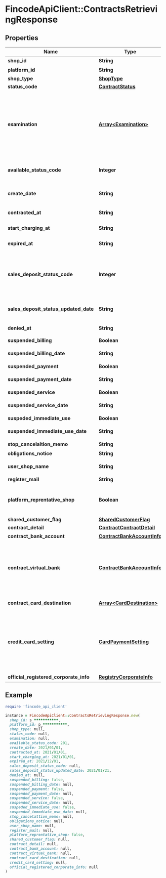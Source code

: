 # FincodeApiClient::ContractsRetrievingResponse

## Properties

| Name | Type | Description | Notes |
| ---- | ---- | ----------- | ----- |
| **shop_id** | **String** | ショップID（テナント）  | [optional] |
| **platform_id** | **String** | プラットフォームID  | [optional] |
| **shop_type** | [**ShopType**](ShopType.md) |  | [optional] |
| **status_code** | [**ContractStatus**](ContractStatus.md) |  | [optional] |
| **examination** | [**Array&lt;Examination&gt;**](Examination.md) | 審査情報\\ \\ 決済事業者ごとの審査状況を配列に格納しています。\\ ある決済手段について審査が開始されていない場合、その決済手段に対応する&#x60;examination_master_id&#x60;をもつオブジェクトは配列中に存在しません。  | [optional] |
| **available_status_code** | **Integer** | 利用可能モード  - 201: テスト環境のみ利用可能 - 202: 本番環境利用可能  | [optional] |
| **create_date** | **String** | ショップを作成したユーザーの登録日  形式：&#x60;yyyy/MM/dd&#x60;  | [optional] |
| **contracted_at** | **String** | 本番環境申請日  形式：&#x60;yyyy/MM/dd&#x60;  | [optional] |
| **start_charging_at** | **String** | 初回登録完了日  形式：&#x60;yyyy/MM/dd&#x60;  | [optional] |
| **expired_at** | **String** | 解約日  形式：&#x60;yyyy/MM/dd&#x60;  | [optional] |
| **sales_deposit_status_code** | **Integer** | 本人確認手続き ステータス  入金開始に必要な本人確認手続きのステータスを表します。 - &#x60;501&#x60;: 入金に必要な手続きが未完了 - &#x60;502&#x60;: 入金可能  | [optional] |
| **sales_deposit_status_updated_date** | **String** | 売上入金 可否ステータス 更新日  形式：&#x60;yyyy/MM/dd&#x60;  | [optional] |
| **denied_at** | **String** | 契約不成立日  形式：&#x60;yyyy/MM/dd&#x60;  | [optional] |
| **suspended_billing** | **Boolean** | 請求停止フラグ  | [optional] |
| **suspended_billing_date** | **String** | 請求停止フラグ 更新日  形式：&#x60;yyyy/MM/dd&#x60;  | [optional] |
| **suspended_payment** | **Boolean** | 入金停止フラグ  | [optional] |
| **suspended_payment_date** | **String** | 入金停止フラグ 更新日  形式：&#x60;yyyy/MM/dd&#x60;  | [optional] |
| **suspended_service** | **Boolean** | サービス停止フラグ  | [optional] |
| **suspended_service_date** | **String** | サービス停止フラグ 更新日  形式：&#x60;yyyy/MM/dd&#x60;  | [optional] |
| **suspeded_immediate_use** | **Boolean** | 即時利用停止フラグ  | [optional] |
| **suspended_immediate_use_date** | **String** | 即時利用停止フラグ 更新日  形式：&#x60;yyyy/MM/dd&#x60;  | [optional] |
| **stop_cancelaltion_memo** | **String** | 停止・解約 備考  | [optional] |
| **obligations_notice** | **String** | 特記事項（債権債務）  | [optional] |
| **user_shop_name** | **String** | ショップ名（ユーザー用）  | [optional] |
| **register_mail** | **String** | 登録メールアドレス  | [optional] |
| **platform_reprentative_shop** | **Boolean** | プラットフォームの代表ショップか  - true: 代表ショップ - false: 代表ショップではない  | [optional] |
| **shared_customer_flag** | [**SharedCustomerFlag**](SharedCustomerFlag.md) |  | [optional] |
| **contract_detail** | [**ContractContractDetail**](ContractContractDetail.md) |  | [optional] |
| **contract_bank_account** | [**ContractBankAccountInfo**](ContractBankAccountInfo.md) | 入金先口座  | [optional] |
| **contract_virtual_bank** | [**ContractBankAccountInfo**](ContractBankAccountInfo.md) | バーチャル口座情報\\ \\ このショップに関してfincodeへの支払いが売上入金額を上回った場合、この口座に所定の期日までに入金を行う必要があります。  | [optional] |
| **contract_card_destination** | [**Array&lt;CardDestination&gt;**](CardDestination.md) | カード決済 仕向け先のリスト  | [optional] |
| **credit_card_setting** | [**CardPaymentSetting**](CardPaymentSetting.md) | カード決済 設定\\ \\ 3Dセキュアが有効かどうか・審査の結果、3Dセキュアの利用が必須となったかどうか・分割払い／リボ払い利用ができるかどうかなどの情報が含まれます。  | [optional] |
| **official_registered_corporate_info** | [**RegistryCorporateInfo**](RegistryCorporateInfo.md) | 登記簿上の法人情報  | [optional] |

## Example

```ruby
require 'fincode_api_client'

instance = FincodeApiClient::ContractsRetrievingResponse.new(
  shop_id: s_***********,
  platform_id: p_***********,
  shop_type: null,
  status_code: null,
  examination: null,
  available_status_code: 201,
  create_date: 2021/01/01,
  contracted_at: 2021/01/01,
  start_charging_at: 2021/01/01,
  expired_at: 2021/12/01,
  sales_deposit_status_code: null,
  sales_deposit_status_updated_date: 2021/01/21,
  denied_at: null,
  suspended_billing: false,
  suspended_billing_date: null,
  suspended_payment: false,
  suspended_payment_date: null,
  suspended_service: false,
  suspended_service_date: null,
  suspeded_immediate_use: false,
  suspended_immediate_use_date: null,
  stop_cancelaltion_memo: null,
  obligations_notice: null,
  user_shop_name: null,
  register_mail: null,
  platform_reprentative_shop: false,
  shared_customer_flag: null,
  contract_detail: null,
  contract_bank_account: null,
  contract_virtual_bank: null,
  contract_card_destination: null,
  credit_card_setting: null,
  official_registered_corporate_info: null
)
```

